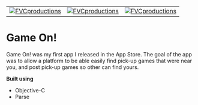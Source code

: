 |  | | |
| :---: |:---:| :---:|
| [![FVCproductions](https://user-images.githubusercontent.com/9061432/50881342-8a720700-139e-11e9-9f42-ae790f46fac1.png?s=200)](http://fvcproductions.com) | [![FVCproductions](https://user-images.githubusercontent.com/9061432/50881341-8a720700-139e-11e9-9d46-ef32552e333d.png?s=200)](http://fvcproductions.com) | [![FVCproductions](https://user-images.githubusercontent.com/9061432/50881340-8a720700-139e-11e9-91e5-d8cee73b0c92.png?s=200)](http://fvcproductions.com)  |

#  Game On!

Game On! was my first app I released in the App Store.  The goal of the app was to allow a platform to be able easily find pick-up games that were near you, and post pick-up games so other can find yours. 

**Built using**

- Objective-C
- Parse
